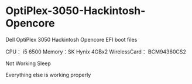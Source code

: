 # OptiPlex-3050-Hackintosh-Opencore
Dell OptiPlex 3050 Hackintosh Opencore EFI boot files

CPU： i5 6500
Memory：SK Hynix 4GBx2
WirelessCard： BCM94360CS2

Not Working
Sleep

Everything else is working properly
